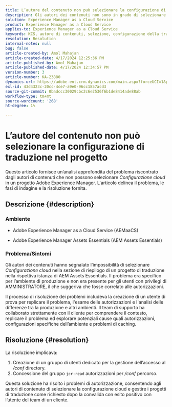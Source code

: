 ```yaml
---
title: L’autore del contenuto non può selezionare la configurazione di traduzione nel progetto
description: Gli autori dei contenuti non sono in grado di selezionare la "Configurazione cloud" all’interno di un progetto AEM, con conseguente impossibilità di gestire in modo efficace le configurazioni di traduzione.
solution: Experience Manager as a Cloud Service
product: Experience Manager as a Cloud Service
applies-to: Experience Manager as a Cloud Service
keywords: KCS, autore di contenuti, selezione, configurazione della traduzione, AEMaaCS, risoluzione dei problemi, AEM Assets Essentials, Adobe Experience Manager as a Cloud Service, progetto
resolution: Resolution
internal-notes: null
bug: false
article-created-by: Amol Mahajan
article-created-date: 4/17/2024 12:25:36 PM
article-published-by: Amol Mahajan
article-published-date: 4/17/2024 12:34:57 PM
version-number: 3
article-number: KA-23880
dynamics-url: https://adobe-ent.crm.dynamics.com/main.aspx?forceUCI=1&pagetype=entityrecord&etn=knowledgearticle&id=d1c98996-b5fc-ee11-a1ff-6045bd006c82
exl-id: 43d4323c-20cc-4ce7-a9e0-96cc1857acd3
source-git-commit: 0badccc30029cbc2c6e2536f6b1de8414ade88ab
workflow-type: tm+mt
source-wordcount: '268'
ht-degree: 1%

---
```


# L’autore del contenuto non può selezionare la configurazione di traduzione nel progetto


Questo articolo fornisce un’analisi approfondita del problema riscontrato dagli autori di contenuti che non possono selezionare *Configurazione cloud* in un progetto Adobe Experience Manager. L&#39;articolo delinea il problema, le fasi di indagine e la risoluzione fornita.

## Descrizione {#description}


### Ambiente

- Adobe Experience Manager as a Cloud Service (AEMaaCS)


- Adobe Experience Manager Assets Essentials (AEM Assets Essentials)




### <b>Problema/Sintomi</b>

Gli autori dei contenuti hanno segnalato l’impossibilità di selezionare *Configurazione cloud* nella sezione di riepilogo di un progetto di traduzione nella rispettiva istanza di AEM Assets Essentials. Il problema era specifico per l’ambiente di produzione e non era presente per gli utenti con privilegi di AMMINISTRATORE, il che suggeriva che fosse correlato alle autorizzazioni.

Il processo di risoluzione dei problemi includeva la creazione di un utente di prova per replicare il problema, l&#39;esame delle autorizzazioni e l&#39;analisi delle differenze tra la produzione e altri ambienti. Il team di supporto ha collaborato strettamente con il cliente per comprendere il contesto, replicare il problema ed esplorare potenziali cause quali autorizzazioni, configurazioni specifiche dell’ambiente e problemi di caching.


## Risoluzione {#resolution}


La risoluzione implicava:

1. Creazione di un gruppo di utenti dedicato per la gestione dell’accesso al */conf* directory.
2. Concessione del gruppo `jcr:read` autorizzazioni per */conf* percorso.


Questa soluzione ha risolto i problemi di autorizzazione, consentendo agli autori di contenuto di selezionare la configurazione cloud e gestire i progetti di traduzione come richiesto dopo la convalida con esito positivo con l’utente del team di un cliente.
